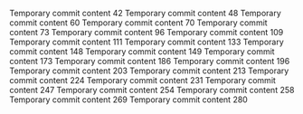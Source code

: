 Temporary commit content 42
Temporary commit content 48
Temporary commit content 60
Temporary commit content 70
Temporary commit content 73
Temporary commit content 96
Temporary commit content 109
Temporary commit content 111
Temporary commit content 133
Temporary commit content 148
Temporary commit content 149
Temporary commit content 173
Temporary commit content 186
Temporary commit content 196
Temporary commit content 203
Temporary commit content 213
Temporary commit content 224
Temporary commit content 231
Temporary commit content 247
Temporary commit content 254
Temporary commit content 258
Temporary commit content 269
Temporary commit content 280
